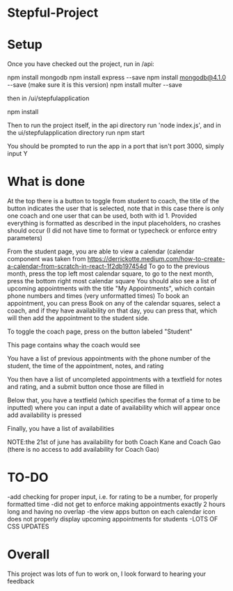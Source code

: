 # Stepful-Project

# Setup
Once you have checked out the project, run in /api:

npm install mongodb
npm install express --save
npm install mongodb@4.1.0 --save (make sure it is this version)
npm install multer --save

then in /ui/stepfulapplication

npm install

Then to run the project itself, in the api directory run 'node index.js', and in the ui/stepfulapplication directory run npm start

You should be prompted to run the app in a port that isn't port 3000, simply input Y

# What is done

At the top there is a button to toggle from student to coach, the title of the button indicates the user that is selected, note that in this case there is only one coach and one user that can be used, both with id 1.
Provided everything is formatted as described in the input placeholders, no crashes should occur (I did not have time to format or typecheck or enforce entry parameters)

From the student page, you are able to view a calendar (calendar component was taken from https://derrickotte.medium.com/how-to-create-a-calendar-from-scratch-in-react-1f2db197454d
To go to the previous month, press the top left most calendar square, to go to the next month, press the bottom right most calendar square
You should also see a list of upcoming appointments with the title "My Appointments", which contain phone numbers and times (very unformatted times)
To book an appointment, you can press Book on any of the calendar squares, select a coach, and if they have availability on that day, you can press that, which will then add the appointment to the student side.

To toggle the coach page, press on the button labeled "Student"

This page contains whay the coach would see

You have a list of previous appointments with the phone number of the student, the time of the appointment, notes, and rating

You then have a list of uncompleted appointments with a textfield for notes and rating, and a submit button once those are filled in

Below that, you have a textfield (which specifies the format of a time to be inputted) where you can input a date of availability which will appear once add availability is pressed

Finally, you have a list of availabilities

NOTE:the 21st of june has availability for both Coach Kane and Coach Gao (there is no access to add availability for Coach Gao)

# TO-DO

-add checking for proper input, i.e. for rating to be a number, for properly formatted time
-did not get to enforce making appointments exactly 2 hours long and having no overlap
-the view apps button on each calendar icon does not properly display upcoming appointments for students
-LOTS OF CSS UPDATES

# Overall

This project was lots of fun to work on, I look forward to hearing your feedback



